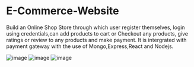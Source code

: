 # E-Commerce-Website

Build an Online Shop Store through which user register themselves, login using credentials,can add products
to cart or Checkout any products, give ratings or review to any products and make payment. It is intergrated
with payment gateway with the use of Mongo,Express,React and Nodejs.


![image](https://user-images.githubusercontent.com/43754676/153381516-eb93e3ca-75b0-45fb-852c-5360670d1ddc.png)
![image](https://user-images.githubusercontent.com/43754676/153381604-a6f98336-7d9d-4920-a1d4-103457128f9e.png)
![image](https://user-images.githubusercontent.com/43754676/153381676-636e5bad-5976-4a6c-bfe3-ad82f8096c3a.png)

